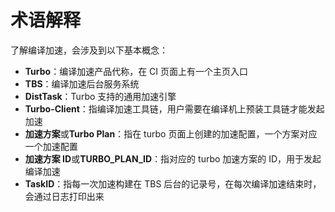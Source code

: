 # 术语解释

了解编译加速，会涉及到以下基本概念：

* **Turbo**：编译加速产品代称，在 CI 页面上有一个主页入口
* **TBS**：编译加速后台服务系统
* **DistTask**：Turbo 支持的通用加速引擎
* **Turbo-Client**：指编译加速工具链，用户需要在编译机上预装工具链才能发起加速
* **加速方案**或**Turbo Plan**：指在 turbo 页面上创建的加速配置，一个方案对应一个加速配置
* **加速方案 ID**或**TURBO_PLAN_ID**：指对应的 turbo 加速方案的 ID，用于发起编译加速
* **TaskID**：指每一次加速构建在 TBS 后台的记录号，在每次编译加速结束时，会通过日志打印出来
